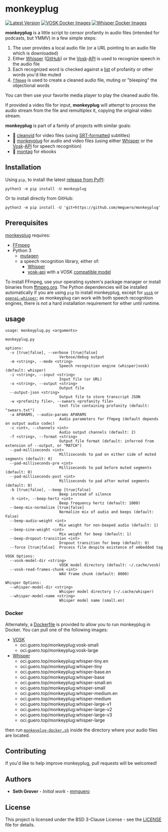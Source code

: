 # monkeyplug

[![Latest Version](https://img.shields.io/pypi/v/monkeyplug)](https://pypi.python.org/pypi/monkeyplug/) [![VOSK Docker Images](https://github.com/mmguero/monkeyplug/workflows/monkeyplug-build-push-vosk-ghcr/badge.svg)](https://github.com/mmguero/monkeyplug/pkgs/container/monkeyplug) [![Whisper Docker Images](https://github.com/mmguero/monkeyplug/workflows/monkeyplug-build-push-whisper-ghcr/badge.svg)](https://github.com/mmguero/monkeyplug/pkgs/container/monkeyplug)

**monkeyplug** is a little script to censor profanity in audio files (intended for podcasts, but YMMV) in a few simple steps:

1. The user provides a local audio file (or a URL pointing to an audio file which is downloaded)
2. Either [Whisper](https://openai.com/research/whisper) ([GitHub](https://github.com/openai/whisper)) or the [Vosk](https://alphacephei.com/vosk/)-[API](https://github.com/alphacep/vosk-api) is used to recognize speech in the audio file
3. Each recognized word is checked against a [list](./src/monkeyplug/swears.txt) of profanity or other words you'd like muted
4. [`ffmpeg`](https://www.ffmpeg.org/) is used to create a cleaned audio file, muting or "bleeping" the objectional words

You can then use your favorite media player to play the cleaned audio file.

If provided a video file for input, **monkeyplug** will attempt to process the audio stream from the file and remultiplex it, copying the original video stream. 

**monkeyplug** is part of a family of projects with similar goals:

* 📼 [cleanvid](https://github.com/mmguero/cleanvid) for video files (using [SRT-formatted](https://en.wikipedia.org/wiki/SubRip#Format) subtitles)
* 🎤 [monkeyplug](https://github.com/mmguero/monkeyplug) for audio and video files (using either [Whisper](https://openai.com/research/whisper) or the [Vosk](https://alphacephei.com/vosk/)-[API](https://github.com/alphacep/vosk-api) for speech recognition)
* 📕 [montag](https://github.com/mmguero/montag) for ebooks

## Installation

Using `pip`, to install the latest [release from PyPI](https://pypi.org/project/monkeyplug/):

```
python3 -m pip install -U monkeyplug
```

Or to install directly from GitHub:


```
python3 -m pip install -U 'git+https://github.com/mmguero/monkeyplug'
```

## Prerequisites

[monkeyplug](./src/monkeyplug/monkeyplug.py) requires:

* [FFmpeg](https://www.ffmpeg.org)
* Python 3
    - [mutagen](https://github.com/quodlibet/mutagen)
    - a speech recognition library, either of:
        + [Whisper](https://github.com/openai/whisper)
        + [vosk-api](https://github.com/alphacep/vosk-api) with a VOSK [compatible model](https://alphacephei.com/vosk/models)

To install FFmpeg, use your operating system's package manager or install binaries from [ffmpeg.org](https://www.ffmpeg.org/download.html). The Python dependencies will be installed automatically if you are using `pip` to install monkeyplug, except for [`vosk`](https://pypi.org/project/vosk/) or [`openai-whisper`](https://pypi.org/project/openai-whisper/); as monkeyplug can work with both speech recognition engines, there is not a hard installation requirement for either until runtime.

## usage

```
usage: monkeyplug.py <arguments>

monkeyplug.py

options:
  -v [true|false], --verbose [true|false]
                        Verbose/debug output
  -m <string>, --mode <string>
                        Speech recognition engine (whisper|vosk) (default: whisper)
  -i <string>, --input <string>
                        Input file (or URL)
  -o <string>, --output <string>
                        Output file
  --output-json <string>
                        Output file to store transcript JSON
  -w <profanity file>, --swears <profanity file>
                        text file containing profanity (default: "swears.txt")
  -a APARAMS, --audio-params APARAMS
                        Audio parameters for ffmpeg (default depends on output audio codec)
  -c <int>, --channels <int>
                        Audio output channels (default: 2)
  -f <string>, --format <string>
                        Output file format (default: inferred from extension of --output, or "MATCH")
  --pad-milliseconds <int>
                        Milliseconds to pad on either side of muted segments (default: 0)
  --pad-milliseconds-pre <int>
                        Milliseconds to pad before muted segments (default: 0)
  --pad-milliseconds-post <int>
                        Milliseconds to pad after muted segments (default: 0)
  -b [true|false], --beep [true|false]
                        Beep instead of silence
  -h <int>, --beep-hertz <int>
                        Beep frequency hertz (default: 1000)
  --beep-mix-normalize [true|false]
                        Normalize mix of audio and beeps (default: False)
  --beep-audio-weight <int>
                        Mix weight for non-beeped audio (default: 1)
  --beep-sine-weight <int>
                        Mix weight for beep (default: 1)
  --beep-dropout-transition <int>
                        Dropout transition for beep (default: 0)
  --force [true|false]  Process file despite existence of embedded tag

VOSK Options:
  --vosk-model-dir <string>
                        VOSK model directory (default: ~/.cache/vosk)
  --vosk-read-frames-chunk <int>
                        WAV frame chunk (default: 8000)

Whisper Options:
  --whisper-model-dir <string>
                        Whisper model directory (~/.cache/whisper)
  --whisper-model-name <string>
                        Whisper model name (small.en)
```

### Docker

Alternately, a [Dockerfile](./docker/Dockerfile) is provided to allow you to run monkeyplug in Docker. You can pull one of the following images:

* [VOSK](https://alphacephei.com/vosk/models)
    - oci.guero.top/monkeyplug:vosk-small
    - oci.guero.top/monkeyplug:vosk-large
* [Whisper](https://github.com/openai/whisper?tab=readme-ov-file#available-models-and-languages)
    - oci.guero.top/monkeyplug:whisper-tiny.en
    - oci.guero.top/monkeyplug:whisper-tiny
    - oci.guero.top/monkeyplug:whisper-base.en
    - oci.guero.top/monkeyplug:whisper-base
    - oci.guero.top/monkeyplug:whisper-small.en
    - oci.guero.top/monkeyplug:whisper-small
    - oci.guero.top/monkeyplug:whisper-medium.en
    - oci.guero.top/monkeyplug:whisper-medium
    - oci.guero.top/monkeyplug:whisper-large-v1
    - oci.guero.top/monkeyplug:whisper-large-v2
    - oci.guero.top/monkeyplug:whisper-large-v3
    - oci.guero.top/monkeyplug:whisper-large

then run [`monkeyplug-docker.sh`](./docker/monkeyplug-docker.sh) inside the directory where your audio files are located.

## Contributing

If you'd like to help improve monkeyplug, pull requests will be welcomed!

## Authors

* **Seth Grover** - *Initial work* - [mmguero](https://github.com/mmguero)

## License

This project is licensed under the BSD 3-Clause License - see the [LICENSE](LICENSE) file for details.
